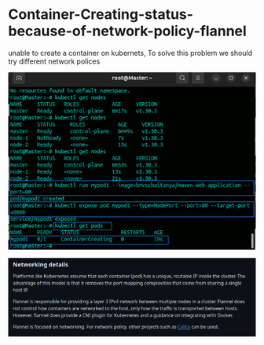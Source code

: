 # Container-Creating-status-because-of-network-policy-flannel
unable to create a container on kubernets, To solve this problem we should try different network polices

![Alt text](/error/3.png)

![Alt text](/error/9.png)
